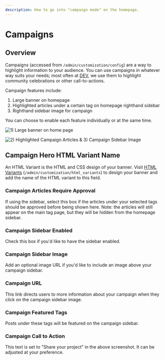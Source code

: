 ```yaml
---
description: How to go into "campaign mode" on the homepage.
---
```


# Campaigns

## Overview

Campaigns (accessed from `/admin/customization/config`) are a way to highlight information to your audience. You can use campaigns in whatever way suits your needs; most often at [DEV](https://dev.to/), we use them to highlight community celebrations or other call-to-actions.

Campaign features include:

1. Large banner on homepage
2. Highlighted articles under a certain tag on homepage righthand sidebar
3. Righthand sidebar image for campaign

You can choose to enable each feature individually or at the same time.

![1) Large banner on home page](https://github.com/forem/admin-docs/blob/main/static/img/large_banner_on_homepage.pngcampccc)


![2) Highlighted Campaign Articles & 3) Campaign Sidebar Image](https://github.com/forem/admin-docs/blob/main/static/img/campaign_sidebar_image.png)

## Campaign Hero HTML Variant Name

An HTML Variant is the HTML and CSS design of your banner. Visit [HTML Variants](https://admin.forem.com/docs/_advanced-customization/html_variants) (`/admin/customization/html_variants`) to design your banner and add the name of the HTML variant to this field.

### Campaign Articles Require Approval

If using the sidebar, select this box if the articles under your selected tags should be approved before being shown here. Note: the articles will still appear on the main tag page, but they will be hidden from the homepage sidebar. 

### **Campaign Sidebar Enabled**

Check this box if you'd like to have the sidebar enabled. 

### Campaign Sidebar Image

Add an optional image URL if you'd like to include an image above your campaign sidebar. 

### Campaign URL

This link directs users to more information about your campaign when they click on the campaign sidebar image. 

### Campaign Featured Tags

Posts under these tags will be featured on the campaign sidebar.

### Campaign Call to Action

This text is set to "Share your project" in the above screenshot. It can be adjusted at your preference.
